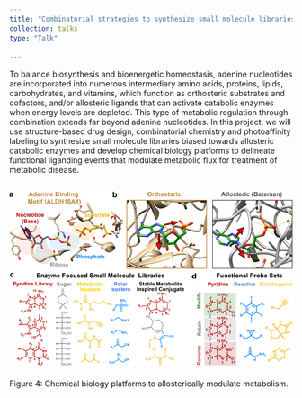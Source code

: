 ```yaml
---
title: "Combinatorial strategies to synthesize small molecule libraries and chemical probes for allosteric enzymes."
collection: talks
type: "Talk"

---
```

To balance biosynthesis and bioenergetic homeostasis, adenine nucleotides are incorporated into numerous intermediary amino acids, proteins, lipids, carbohydrates, and vitamins, which function as orthosteric substrates and cofactors, and/or allosteric ligands that can activate catabolic enzymes when energy levels are depleted. This type of metabolic regulation through combination extends far beyond adenine nucleotides.  In this project, we will use structure-based drug design, combinatorial chemistry and photoaffinity labeling to synthesize small molecule libraries biased towards allosteric catabolic enzymes and develop chemical biology platforms to delineate functional liganding events that modulate metabolic flux for treatment of metabolic disease. 

![Alt text](/images/Figure_4d.png)
------
Figure 4: Chemical biology platforms to allosterically modulate metabolism. 